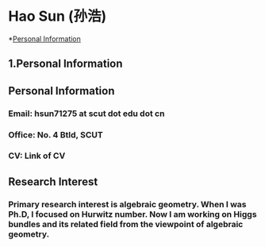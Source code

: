 # Hao Sun (孙浩)

*[Personal Information](#PI)

<h2 id="PI">1.Personal Information</h2>

##  Personal Information
### Email: hsun71275 at scut dot edu dot cn
### Office: No. 4 Btld, SCUT
### CV: Link of CV

## Research Interest
### Primary research interest is algebraic geometry. When I was Ph.D, I focused on Hurwitz number. Now I am working on Higgs bundles and its related field from the viewpoint of algebraic geometry.

